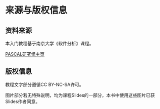 # 来源与版权信息

## 资料来源

本入门教程基于南京大学《软件分析》课程。

[PASCAL研究组主页](https://pascal-group.bitbucket.io/teaching.html)

## 版权信息

教程文字部分遵循CC BY-NC-SA许可。

图片部分若无特殊说明，均为课程Slides的一部分，本书中使用这些图片已获Slides作者同意。

